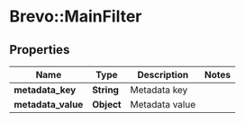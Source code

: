 # Brevo::MainFilter

## Properties
Name | Type | Description | Notes
------------ | ------------- | ------------- | -------------
**metadata_key** | **String** | Metadata key | 
**metadata_value** | **Object** | Metadata value | 


